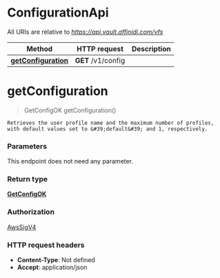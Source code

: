 # ConfigurationApi

All URIs are relative to *https://api.vault.affinidi.com/vfs*

| Method                                                       | HTTP request       | Description |
| ------------------------------------------------------------ | ------------------ | ----------- |
| [**getConfiguration**](ConfigurationApi.md#getConfiguration) | **GET** /v1/config |             |

<a name="getConfiguration"></a>

# **getConfiguration**

> GetConfigOK getConfiguration()

    Retrieves the user profile name and the maximum number of profiles, with default values set to &#39;default&#39; and 1, respectively.

### Parameters

This endpoint does not need any parameter.

### Return type

[**GetConfigOK**](../Models/GetConfigOK.md)

### Authorization

[AwsSigV4](../README.md#AwsSigV4)

### HTTP request headers

- **Content-Type**: Not defined
- **Accept**: application/json
